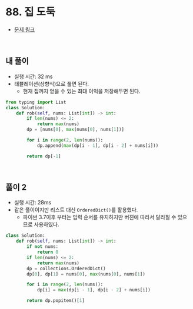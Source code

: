 # 88. 집 도둑

- [문제 링크](https://leetcode.com/problems/house-robber/)

<br>

## 내 풀이

- 실행 시간: 32 ms
- 태뷸레이션(상향식)으로 풀면 된다.
  - 현재 집까지 얻을 수 있는 최대 이익을 저장해두면 된다.

```python
from typing import List
class Solution:
    def rob(self, nums: List[int]) -> int:
        if len(nums) <= 2:
            return max(nums)
        dp = [nums[0], max(nums[0], nums[1])]

        for i in range(2, len(nums)):
            dp.append(max(dp[i - 1], dp[i - 2] + nums[i]))

        return dp[-1]
```

<br>

## 풀이 2

- 실행 시간: 28ms
- 같은 풀이이지만 리스트 대신 `OrderedDict()`를 활용했다.
  - 파이썬 3.7이후 부터는 입력 순서를 유지하지만 버젼에 따라서 달라질 수 있으므로 사용하였다.

```python
class Solution:
    def rob(self, nums: List[int]) -> int:
        if not nums:
            return 0
        if len(nums) <= 2:
            return max(nums)
        dp = collections.OrderedDict()
        dp[0], dp[1] = nums[0], max(nums[0], nums[1])

        for i in range(2, len(nums)):
            dp[i] = max(dp[i - 1], dp[i - 2] + nums[i])

        return dp.popitem()[1]
```
